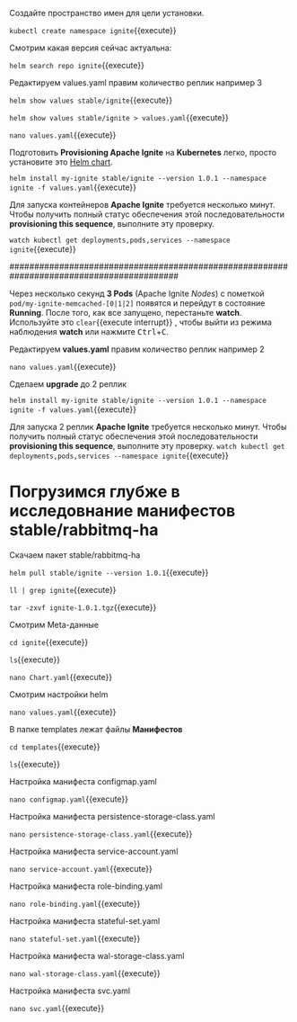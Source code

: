 Создайте пространство имен для цели установки.

`kubectl create namespace ignite`{{execute}}

Смотрим какая версия сейчас актуальна:

`helm search repo ignite`{{execute}}

Редактируем values.yaml правим количество реплик например 3

`helm show values stable/ignite`{{execute}}

`helm show values stable/ignite > values.yaml`{{execute}}

`nano values.yaml`{{execute}}

Подготовить **Provisioning Apache Ignite** на **Kubernetes** легко, просто установите это [Helm chart](https://github.com/helm/charts/tree/master/stable/rabbitmq).

`helm install my-ignite stable/ignite --version 1.0.1 --namespace ignite -f values.yaml`{{execute}}

Для запуска контейнеров **Apache Ignite** требуется несколько минут. Чтобы получить полный статус обеспечения этой последовательности **provisioning this sequence**, выполните эту проверку.

`watch kubectl get deployments,pods,services --namespace ignite`{{execute}}

##########################################################################################

Через несколько секунд **3 Pods** (Apache Ignite _Nodes_) с пометкой `pod/my-ignite-memcached-[0|1|2]` появятся и перейдут в состояние **Running**. После того, как все запущено, перестаньте **watch**. Используйте это ```clear```{{execute interrupt}} , чтобы выйти из режима наблюдения **watch**  или нажмите <kbd>Ctrl</kbd>+<kbd>C</kbd>.

Редактируем **values.yaml** правим количество реплик например 2

`nano values.yaml`{{execute}}

Сделаем **upgrade** до 2 реплик

`helm install my-ignite stable/ignite --version 1.0.1 --namespace ignite -f values.yaml`{{execute}}


Для запуска 2 реплик **Apache Ignite** требуется несколько минут. Чтобы получить полный статус обеспечения этой последовательности **provisioning this sequence**, выполните эту проверку.
`watch kubectl get deployments,pods,services --namespace ignite`{{execute}}

# Погрузимся глубже в исследовнание манифестов stable/rabbitmq-ha

Скачаем пакет stable/rabbitmq-ha

`helm pull stable/ignite --version 1.0.1`{{execute}}

`ll | grep ignite`{{execute}} 

`tar -zxvf ignite-1.0.1.tgz`{{execute}}

Смотрим Meta-данные

`cd ignite`{{execute}}

`ls`{{execute}}

`nano Chart.yaml`{{execute}}

Смотрим настройки helm

`nano values.yaml`{{execute}}

В папке templates лежат файлы **Манифестов**

`cd templates`{{execute}}

`ls`{{execute}}

Настройка манифеста configmap.yaml

`nano configmap.yaml`{{execute}}

Настройка манифеста persistence-storage-class.yaml

`nano persistence-storage-class.yaml`{{execute}}

Настройка манифеста service-account.yaml

`nano service-account.yaml`{{execute}}

Настройка манифеста role-binding.yaml

`nano role-binding.yaml`{{execute}}

Настройка манифеста stateful-set.yaml 

`nano stateful-set.yaml`{{execute}}

Настройка манифеста wal-storage-class.yaml

`nano wal-storage-class.yaml`{{execute}}

Настройка манифеста svc.yaml

`nano svc.yaml`{{execute}}


